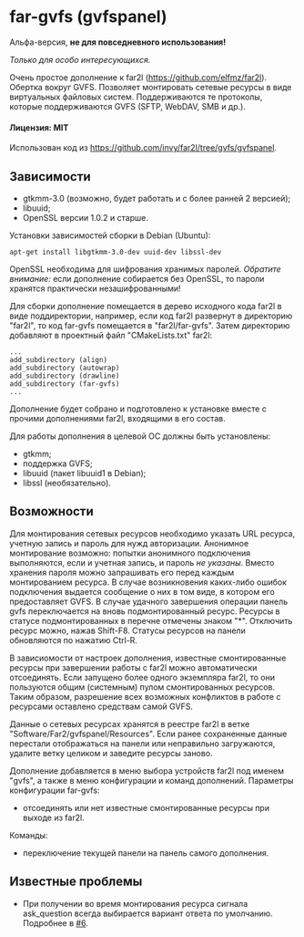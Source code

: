 # far-gvfs (gvfspanel)

Альфа-версия, **не для повседневного использования!**

_Только для особо интересующихся._

Очень простое дополнение к far2l (https://github.com/elfmz/far2l). Обертка
вокруг GVFS. Позволяет монтировать сетевые ресурсы в виде виртуальных файловых
систем. Поддерживаются те протоколы, которые поддерживаются GVFS (SFTP,
WebDAV, SMB и др.).

#### Лицензия: MIT

Использован код из https://github.com/invy/far2l/tree/gvfs/gvfspanel.

## Зависимости

* gtkmm-3.0 (возможно, будет работать и с более ранней 2 версией);
* libuuid;
* OpenSSL версии 1.0.2 и старше.

Установки зависимостей сборки в Debian (Ubuntu):

```
apt-get install libgtkmm-3.0-dev uuid-dev libssl-dev
```

OpenSSL необходима для шифрования хранимых паролей. _Обратите внимание:_ если
дополнение собирается без OpenSSL, то пароли хранятся практически
незашифрованными!

Для сборки дополнение помещается в дерево исходного кода far2l в виде
поддиректории, например, если код far2l развернут в директорию "far2l",
то код far-gvfs помещается в "far2l/far-gvfs". Затем директорию добавляют
в проектный файл "CMakeLists.txt" far2l:

```
...
add_subdirectory (align)
add_subdirectory (autowrap)
add_subdirectory (drawline)
add_subdirectory (far-gvfs)
...
```

Дополнение будет собрано и подготовлено к установке вместе с прочими
дополнениями far2l, входящими в его состав.

Для работы дополнения в целевой ОС должны быть установлены:

* gtkmm;
* поддержка GVFS;
* libuuid (пакет libuuid1 в Debian);
* libssl (необязательно).

## Возможности

Для монтирования сетевых ресурсов необходимо указать URL ресурса, учетную
запись и пароль для нужд авторизации. Анонимное монтирование возможно:
попытки анонимного подключения выполняются, если и учетная запись, и пароль
_не указаны_. Вместо хранения пароля можно запрашивать его перед каждым
монтированием ресурса. В случае возникновения каких-либо ошибок подключения
выдается сообщение о них в том виде, в котором его предоставляет GVFS. В
случае удачного завершения операции панель gvfs переключается на вновь
подмонтированный ресурс. Ресурсы в статусе подмонтированных в перечне отмечены
знаком "*". Отключить ресурс можно, нажав Shift-F8. Статусы ресурсов на панели
обновляются по нажатию Ctrl-R.

В зависиомости от настроек дополнения, известные смонтированные ресурсы при
завершении работы с far2l можно автоматически отсоединять. Если запущено более
одного экземпляра far2l, то они пользуются общим (системным) пулом
смонтированных ресурсов. Таким образом, разрешение всех возможных конфликтов в
работе с ресурсами оставлено средствам самой GVFS.

Данные о сетевых ресурсах хранятся в реестре far2l в ветке
"Software/Far2/gvfspanel/Resources". Если ранее сохраненные данные перестали
отображаться на панели или неправильно загружаются, удалите ветку целиком и
заведите ресурсы заново.

Дополнение добавляется в меню выбора устройств far2l под именем "gvfs", а
также в меню конфигурации и команд дополнений. Параметры конфигурации far-gvfs:

* отсоединять или нет известные смонтированные ресурсы при выходе из far2l.

Команды:

* переключение текущей панели на панель самого дополнения.

## Известные проблемы

* При получении во время монтирования ресурса сигнала ask_question всегда
  выбирается вариант ответа по умолчанию. Подробнее в
  [#6](https://github.com/cycleg/far-gvfs/issues/6).
